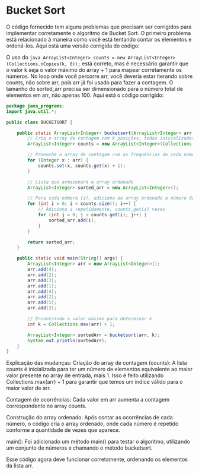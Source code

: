 # Bucket Sort

O código fornecido tem alguns problemas que precisam ser corrigidos para implementar corretamente o algoritmo de Bucket Sort. O primeiro problema está relacionado à maneira como você está tentando contar os elementos e ordená-los. Aqui está uma versão corrigida do código:

O uso do `java
ArrayList<Integer> counts = new ArrayList<Integer>(Collections.nCopies(k, 0));`
está correto, mas é necessário garantir que o valor k seja o valor máximo do array + 1 para mapear corretamente os números.
No loop onde você percorre arr, você deveria estar iterando sobre counts, não sobre arr, pois arr já foi usado para fazer a contagem.
O tamanho do sorted_arr precisa ser dimensionado para o número total de elementos em arr, não apenas 100.
Aqui está o código corrigido:

```java
package java_programs;
import java.util.*;

public class BUCKETSORT {

    public static ArrayList<Integer> bucketsort(ArrayList<Integer> arr, int k) {
        // Cria o array de contagem com k posições, todas inicializadas com 0
        ArrayList<Integer> counts = new ArrayList<Integer>(Collections.nCopies(k, 0));

        // Preenche o array de contagem com as frequências de cada número
        for (Integer x : arr) {
            counts.set(x, counts.get(x) + 1);
        }

        // Lista que armazenará o array ordenado
        ArrayList<Integer> sorted_arr = new ArrayList<Integer>();

        // Para cada número (i), adiciona ao array ordenado o número de vezes que ele aparece
        for (int i = 0; i < counts.size(); i++) {
            // Adiciona i repetidamente, counts.get(i) vezes
            for (int j = 0; j < counts.get(i); j++) {
                sorted_arr.add(i);
            }
        }

        return sorted_arr;
    }

    public static void main(String[] args) {
        ArrayList<Integer> arr = new ArrayList<Integer>();
        arr.add(4);
        arr.add(2);
        arr.add(3);
        arr.add(1);
        arr.add(4);
        arr.add(2);
        arr.add(5);
        arr.add(3);

        // Encontrando o valor máximo para determinar k
        int k = Collections.max(arr) + 1;

        ArrayList<Integer> sortedArr = bucketsort(arr, k);
        System.out.println(sortedArr);
    }
}
```

Explicação das mudanças:
Criação do array de contagem (counts): A lista counts é inicializada para ter um número de elementos equivalente ao maior valor presente no array de entrada, mais 1. Isso é feito utilizando Collections.max(arr) + 1 para garantir que temos um índice válido para o maior valor de arr.

Contagem de ocorrências: Cada valor em arr aumenta a contagem correspondente no array counts.

Construção do array ordenado: Após contar as ocorrências de cada número, o código cria o array ordenado, onde cada número é repetido conforme a quantidade de vezes que aparece.

main(): Foi adicionado um método main() para testar o algoritmo, utilizando um conjunto de números e chamando o método bucketsort.

Esse código agora deve funcionar corretamente, ordenando os elementos da lista arr.
